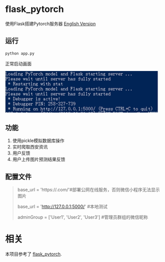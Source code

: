 # flask_pytorch
使用Flask搭建Pytorch服务器                                                               [English Version](./README.md)

## 运行
```sh
python app.py
```
正常启动画面

![flask](./static/img/flask.jpg)

## 功能

1. 使用pickle模拟数据库操作
2. 实时爬取西安资讯
3.  用户反馈
4.  用户上传图片预测结果反馈


## 配置文件
>base_url = 'https://.com/'#部署公网在线服务，否则微信小程序无法显示图片
>
>base_url = 'http://127.0.0.1:5000/' #本地测试
>
>adminGroup = ['User1', 'User2', 'User3'] #管理员群组的微信昵称
# 相关
本项目参考了 [flask_pytorch](https://github.com/WenmuZhou/flask_pytorch).